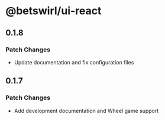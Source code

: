 # @betswirl/ui-react

## 0.1.8

### Patch Changes

- Update documentation and fix configuration files

## 0.1.7

### Patch Changes

- Add development documentation and Wheel game support
